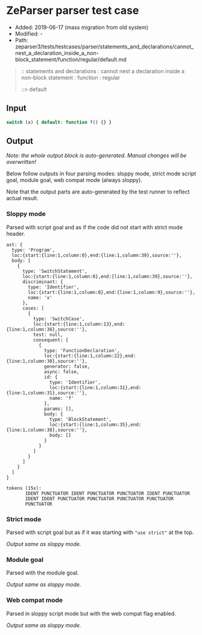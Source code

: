 # ZeParser parser test case

- Added: 2019-06-17 (mass migration from old system)
- Modified: -
- Path: zeparser3/tests/testcases/parser/statements_and_declarations/cannot_nest_a_declaration_inside_a_non-block_statement/function/regular/default.md

> :: statements and declarations : cannot nest a declaration inside a non-block statement : function : regular
>
> ::> default

## Input

`````js
switch (x) { default: function f() {} }
`````

## Output

_Note: the whole output block is auto-generated. Manual changes will be overwritten!_

Below follow outputs in four parsing modes: sloppy mode, strict mode script goal, module goal, web compat mode (always sloppy).

Note that the output parts are auto-generated by the test runner to reflect actual result.

### Sloppy mode

Parsed with script goal and as if the code did not start with strict mode header.

`````
ast: {
  type: 'Program',
  loc:{start:{line:1,column:0},end:{line:1,column:39},source:''},
  body: [
    {
      type: 'SwitchStatement',
      loc:{start:{line:1,column:0},end:{line:1,column:39},source:''},
      discriminant: {
        type: 'Identifier',
        loc:{start:{line:1,column:8},end:{line:1,column:9},source:''},
        name: 'x'
      },
      cases: [
        {
          type: 'SwitchCase',
          loc:{start:{line:1,column:13},end:{line:1,column:38},source:''},
          test: null,
          consequent: [
            {
              type: 'FunctionDeclaration',
              loc:{start:{line:1,column:22},end:{line:1,column:38},source:''},
              generator: false,
              async: false,
              id: {
                type: 'Identifier',
                loc:{start:{line:1,column:31},end:{line:1,column:31},source:''},
                name: 'f'
              },
              params: [],
              body: {
                type: 'BlockStatement',
                loc:{start:{line:1,column:35},end:{line:1,column:38},source:''},
                body: []
              }
            }
          ]
        }
      ]
    }
  ]
}

tokens (15x):
       IDENT PUNCTUATOR IDENT PUNCTUATOR PUNCTUATOR IDENT PUNCTUATOR
       IDENT IDENT PUNCTUATOR PUNCTUATOR PUNCTUATOR PUNCTUATOR
       PUNCTUATOR
`````

### Strict mode

Parsed with script goal but as if it was starting with `"use strict"` at the top.

_Output same as sloppy mode._

### Module goal

Parsed with the module goal.

_Output same as sloppy mode._

### Web compat mode

Parsed in sloppy script mode but with the web compat flag enabled.

_Output same as sloppy mode._
